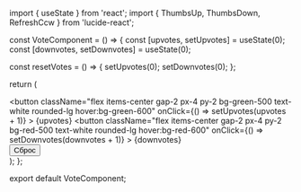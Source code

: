 import { useState } from 'react';
import { ThumbsUp, ThumbsDown, RefreshCcw } from 'lucide-react';

const VoteComponent = () => {
  const [upvotes, setUpvotes] = useState(0);
  const [downvotes, setDownvotes] = useState(0);

  const resetVotes = () => {
    setUpvotes(0);
    setDownvotes(0);
  };

  return (
    <div className="flex flex-col items-center p-4 bg-gray-100 rounded-2xl shadow-lg w-64">
      <div className="flex justify-between w-full mb-4">
        <button
          className="flex items-center gap-2 px-4 py-2 bg-green-500 text-white rounded-lg hover:bg-green-600"
          onClick={() => setUpvotes(upvotes + 1)}
        >
          <ThumbsUp size={20} /> {upvotes}
        </button>
        <button
          className="flex items-center gap-2 px-4 py-2 bg-red-500 text-white rounded-lg hover:bg-red-600"
          onClick={() => setDownvotes(downvotes + 1)}
        >
          <ThumbsDown size={20} /> {downvotes}
        </button>
      </div>
      <button
        className="flex items-center gap-2 px-4 py-2 bg-gray-500 text-white rounded-lg hover:bg-gray-600"
        onClick={resetVotes}
      >
        <RefreshCcw size={20} /> Сброс
      </button>
    </div>
  );
};

export default VoteComponent;
